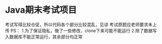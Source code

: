 # Java期末考试项目
考试写得比较仓促，所以代码各个部分比较混乱，见谅
考试原题应老师要求未上传
PS：
1.为了保证隐私，做了一些修改，clone下来可能不能运行
2.除了数据写入数据库不能正常运行，其余部分均正常
